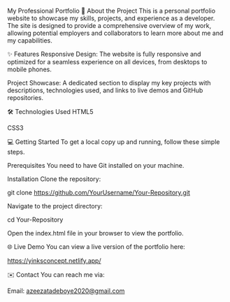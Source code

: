 My Professional Portfolio
🚀 About the Project
This is a personal portfolio website to showcase my skills, projects, and experience as a developer. The site is designed to provide a comprehensive overview of my work, allowing potential employers and collaborators to learn more about me and my capabilities.

✨ Features
Responsive Design: The website is fully responsive and optimized for a seamless experience on all devices, from desktops to mobile phones.

Project Showcase: A dedicated section to display my key projects with descriptions, technologies used, and links to live demos and GitHub repositories.

🛠️ Technologies Used
HTML5

CSS3

💻 Getting Started
To get a local copy up and running, follow these simple steps.

Prerequisites
You need to have Git installed on your machine.

Installation
Clone the repository:

git clone https://github.com/YourUsername/Your-Repository.git

Navigate to the project directory:

cd Your-Repository

Open the index.html file in your browser to view the portfolio.

🌐 Live Demo
You can view a live version of the portfolio here:

https://yinksconcept.netlify.app/

✉️ Contact
You can reach me via:

Email: azeezatadeboye2020@gmail.com
